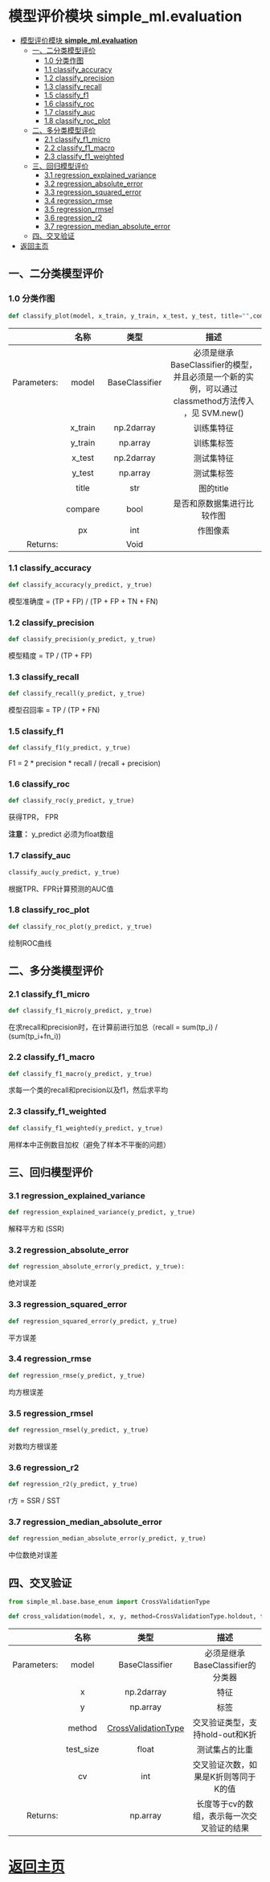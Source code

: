 # 模型评价模块 **simple_ml.evaluation**

- [模型评价模块 **simple_ml.evaluation**](#%E6%A8%A1%E5%9E%8B%E8%AF%84%E4%BB%B7%E6%A8%A1%E5%9D%97-simplemlevaluation)
    - [一、二分类模型评价](#%E4%B8%80%E3%80%81%E4%BA%8C%E5%88%86%E7%B1%BB%E6%A8%A1%E5%9E%8B%E8%AF%84%E4%BB%B7)
        - [1.0 分类作图](#10-%E5%88%86%E7%B1%BB%E4%BD%9C%E5%9B%BE)
        - [1.1  classify_accuracy](#11-classifyaccuracy)
        - [1.2 classify_precision](#12-classifyprecision)
        - [1.3 classify_recall](#13-classifyrecall)
        - [1.5 classify_f1](#15-classifyf1)
        - [1.6 classify_roc](#16-classifyroc)
        - [1.7 classify_auc](#17-classifyauc)
        - [1.8 classify_roc_plot](#18-classifyrocplot)
    - [二、多分类模型评价](#%E4%BA%8C%E3%80%81%E5%A4%9A%E5%88%86%E7%B1%BB%E6%A8%A1%E5%9E%8B%E8%AF%84%E4%BB%B7)
        - [2.1 classify_f1_micro](#21-classifyf1micro)
        - [2.2 classify_f1_macro](#22-classifyf1macro)
        - [2.3 classify_f1_weighted](#23-classifyf1weighted)
    - [三、回归模型评价](#%E4%B8%89%E3%80%81%E5%9B%9E%E5%BD%92%E6%A8%A1%E5%9E%8B%E8%AF%84%E4%BB%B7)
        - [3.1 regression_explained_variance](#31-regressionexplainedvariance)
        - [3.2 regression_absolute_error](#32-regressionabsoluteerror)
        - [3.3 regression_squared_error](#33-regressionsquarederror)
        - [3.4 regression_rmse](#34-regressionrmse)
        - [3.5 regression_rmsel](#35-regressionrmsel)
        - [3.6 regression_r2](#36-regressionr2)
        - [3.7 regression_median_absolute_error](#37-regressionmedianabsoluteerror)
    - [四、交叉验证](#%E5%9B%9B%E3%80%81%E4%BA%A4%E5%8F%89%E9%AA%8C%E8%AF%81)
- [返回主页](#%E8%BF%94%E5%9B%9E%E4%B8%BB%E9%A1%B5)

## 一、二分类模型评价

### 1.0 分类作图

```python
def classify_plot(model, x_train, y_train, x_test, y_test, title="",compare=False, px=100)
```

|             |  名称   |      类型      |                                             描述                                             |
|------------:|:-------:|:--------------:|:--------------------------------------------------------------------------------------------:|
| Parameters: |  model  | BaseClassifier | 必须是继承BaseClassifier的模型，并且必须是一个新的实例，可以通过classmethod方法传入 ，见 SVM.new() |
|             | x_train |   np.2darray   |                                          训练集特征                                           |
|             | y_train |    np.array    |                                          训练集标签                                           |
|             | x_test  |   np.2darray   |                                          测试集特征                                           |
|             | y_test  |    np.array    |                                          测试集标签                                           |
|             |  title  |      str       |                                          图的title                                           |
|             | compare |      bool      |                                   是否和原数据集进行比较作图                                   |
|             |   px    |      int       |                                           作图像素                                            |
|    Returns: |         |      Void      |                                                                                              |

### 1.1  classify_accuracy

```python
def classify_accuracy(y_predict, y_true)
```

模型准确度 = (TP + FP) / (TP + FP + TN + FN)

### 1.2 classify_precision

```python
def classify_precision(y_predict, y_true)
```

模型精度 = TP / (TP + FP)

### 1.3 classify_recall

```python
def classify_recall(y_predict, y_true)
```

模型召回率 = TP / (TP + FN)

### 1.5 classify_f1

```python
def classify_f1(y_predict, y_true)
```

F1 = 2 * precision * recall / (recall + precision)

### 1.6 classify_roc

```python
def classify_roc(y_predict, y_true)
```

获得TPR， FPR

**注意：** y_predict 必须为float数组

### 1.7 classify_auc

```python
classify_auc(y_predict, y_true)
```

根据TPR、FPR计算预测的AUC值


### 1.8 classify_roc_plot

```python
def classify_roc_plot(y_predict, y_true)
```

绘制ROC曲线


## 二、多分类模型评价

### 2.1 classify_f1_micro

```python
def classify_f1_micro(y_predict, y_true)
```

在求recall和precision时，在计算前进行加总（recall = sum(tp_i) / (sum(tp_i+fn_i))

### 2.2 classify_f1_macro

```python
def classify_f1_macro(y_predict, y_true)
```

求每一个类的recall和precision以及f1，然后求平均

### 2.3 classify_f1_weighted

```python
def classify_f1_weighted(y_predict, y_true)
```

用样本中正例数目加权（避免了样本不平衡的问题）


## 三、回归模型评价

### 3.1 regression_explained_variance

```python
def regression_explained_variance(y_predict, y_true)
```

解释平方和 (SSR)

### 3.2 regression_absolute_error

```python
def regression_absolute_error(y_predict, y_true):
```

绝对误差

### 3.3 regression_squared_error

```python
def regression_squared_error(y_predict, y_true)
```

平方误差

### 3.4 regression_rmse

```python
def regression_rmse(y_predict, y_true)
```

均方根误差

### 3.5 regression_rmsel

```python
def regression_rmsel(y_predict, y_true)
```

对数均方根误差


### 3.6 regression_r2

```python
def regression_r2(y_predict, y_true)
```

r方 = SSR / SST

### 3.7 regression_median_absolute_error

```python
def regression_median_absolute_error(y_predict, y_true)
```

中位数绝对误差

## 四、交叉验证

```python
from simple_ml.base.base_enum import CrossValidationType

def cross_validation(model, x, y, method=CrossValidationType.holdout, test_size=0.3, cv=5)
```

|             |   名称    |                    类型                     |                  描述                  |
|------------:|:---------:|:-------------------------------------------:|:--------------------------------------:|
| Parameters: |   model   |               BaseClassifier                |     必须是继承BaseClassifier的分类器     |
|             |     x     |                 np.2darray                  |                  特征                  |
|             |     y     |                  np.array                   |                  标签                  |
|             |  method   | [CrossValidationType](../structure/enum.md) |     交叉验证类型，支持hold-out和K折      |
|             | test_size |                    float                    |             测试集占的比重              |
|             |    cv     |                     int                     |   交叉验证次数，如果是K折则等同于K的值    |
|    Returns: |           |                  np.array                   | 长度等于cv的数组，表示每一次交叉验证的结果 |


# [返回主页](../index.md)